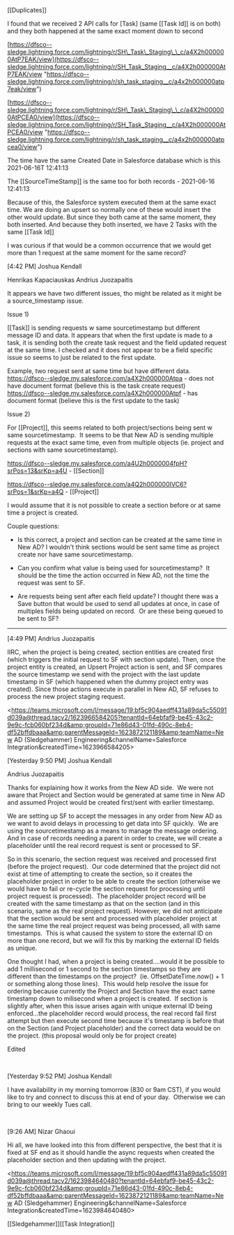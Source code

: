 [[Duplicates]]

I found that we received 2 API calls for [Task] (same [[Task Id]] is on both) and they both happened at the same exact moment down to second

[https://dfsco--sledge.lightning.force.com/lightning/r/SH\_Task\_Staging\_\_c/a4X2h000000AtP7EAK/view](https://dfsco--sledge.lightning.force.com/lightning/r/SH_Task_Staging__c/a4X2h000000AtP7EAK/view "https://dfsco--sledge.lightning.force.com/lightning/r/sh_task_staging__c/a4x2h000000atp7eak/view")

[https://dfsco--sledge.lightning.force.com/lightning/r/SH\_Task\_Staging\_\_c/a4X2h000000AtPCEA0/view](https://dfsco--sledge.lightning.force.com/lightning/r/SH_Task_Staging__c/a4X2h000000AtPCEA0/view "https://dfsco--sledge.lightning.force.com/lightning/r/sh_task_staging__c/a4x2h000000atpcea0/view")

The time have the same Created Date in Salesforce database which is this 2021-06-16T 12:41:13

The [[SourceTimeStamp]] is the same too for both records - 2021-06-16 12:41:13

Because of this, the Salesforce system executed them at the same exact time. We are doing an upsert so normally one of these would insert the other would update. But since they both came at the same moment, they both inserted. And because they both inserted, we have 2 Tasks with the same [[Task Id]]

I was curious if that would be a common occurrence that we would get more than 1 request at the same moment for the same record?



\[4:42 PM\] Joshua Kendall

Henrikas Kapaciauskas Andrius Juozapaitis

It appears we have two different issues, tho might be related as it might be a source\_timestamp issue.

Issue 1)

[[Task]] is sending requests w same sourcetimestamp but different message ID and data. It appears that when the first update is made to a task, it is sending both the create task request and the field updated request at the same time. I checked and it does not appear to be a field specific issue so seems to just be related to the first update.

Example, two request sent at same time but have different data. https://dfsco--sledge.my.salesforce.com/a4X2h000000Atpa - does not have document format (believe this is the task create request) https://dfsco--sledge.my.salesforce.com/a4X2h000000Atpf - has document format (believe this is the first update to the task)

Issue 2)

For [[Project]], this seems related to both project/sections being sent w same sourcetimestamp.  It seems to be that New AD is sending multiple requests at the exact same time, even from multiple objects (ie. project and sections with same sourcetimestamp). 

https://dfsco--sledge.my.salesforce.com/a4U2h0000004fpH?srPos=13&srKp=a4U  - [[Section]]

https://dfsco--sledge.my.salesforce.com/a4Q2h000000IVC6?srPos=1&srKp=a4Q - [[Project]]

I would assume that it is not possible to create a section before or at same time a project is created. 

Couple questions:

-   Is this correct, a project and section can be created at the same time in New AD? I wouldn't think sections would be sent same time as project create nor have same sourcetimestamp.

-   Can you confirm what value is being used for sourcetimestamp?  It should be the time the action occurred in New AD, not the time the request was sent to SF.

-   Are requests being sent after each field update? I thought there was a Save button that would be used to send all updates at once, in case of multiples fields being updated on record.  Or are these being queued to be sent to SF?


---
\[4:49 PM\] Andrius Juozapaitis

IIRC, when the project is being created, section entities are created first (which triggers the initial request to SF with section update). Then, once the project entity is created, an Upsert Project action is sent, and SF compares the source timestamp we send with the project with the last update timestamp in SF (which happened when the dummy project entry was created). Since those actions execute in parallel in New AD, SF refuses to process the new project staging request. 

<https://teams.microsoft.com/l/message/19:bf5c904aedff431a89da5c55091d039a@thread.tacv2/1623966584205?tenantId=64ebfaf9-be45-43c2-9e9c-fcb060bf234d&amp;groupId=71e86d43-01fd-490c-8eb4-df52bffdbaaa&amp;parentMessageId=1623872121189&amp;teamName=New AD (Sledgehammer) Engineering&amp;channelName=Salesforce Integration&amp;createdTime=1623966584205>


\[Yesterday 9:50 PM\] Joshua Kendall

Andrius Juozapaitis

Thanks for explaining how it works from the New AD side.  We were not aware that Project and Section would be generated at same time in New AD and assumed Project would be created first/sent with earlier timestamp. 

We are setting up SF to accept the messages in any order from New AD as we want to avoid delays in processing to get data into SF quickly.  We are using the sourcetimestamp as a means to manage the message ordering.  And in case of records needing a parent in order to create, we will create a placeholder until the real record request is sent or processed to SF. 

So in this scenario, the section request was received and processed first (before the project request).  Our code determined that the project did not exist at time of attempting to create the section, so it creates the placeholder project in order to be able to create the section (otherwise we would have to fail or re-cycle the section request for processing until project request is processed).  The placeholder project record will be created with the same timestamp as that on the section (and in this scenario, same as the real project request). However, we did not anticipate that the section would be sent and processed with placeholder project at the same time the real project request was being processed, all with same timestamps.  This is what caused the system to store the external ID on more than one record, but we will fix this by marking the external ID fields as unique.

One thought I had, when a project is being created....would it be possible to add 1 millisecond or 1 second to the section timestamps so they are different than the timestamps on the project?  (ie. OffsetDateTime.now() + 1 or something along those lines).  This would help resolve the issue for ordering because currently the Project and Section have the exact same timestamp down to milisecond when a project is created.  If section is slightly after, when this issue arises again with unique external ID being enforced...the placeholder record would process, the real record fail first attempt but then execute second time because it's timestamp is before that on the Section (and Project placeholder) and the correct data would be on the project. (this proposal would only be for project create)

Edited

​

\[Yesterday 9:52 PM\] Joshua Kendall

I have availability in my morning tomorrow (830 or 9am CST), if you would like to try and connect to discuss this at end of your day.  Otherwise we can bring to our weekly Tues call.

​

\[9:26 AM\] Nizar Ghaoui

Hi all, we have looked into this from different perspective, the best that it is fixed at SF end as it should handle the async requests when created the placeholder section and then updating with the project.

<https://teams.microsoft.com/l/message/19:bf5c904aedff431a89da5c55091d039a@thread.tacv2/1623984640480?tenantId=64ebfaf9-be45-43c2-9e9c-fcb060bf234d&amp;groupId=71e86d43-01fd-490c-8eb4-df52bffdbaaa&amp;parentMessageId=1623872121189&amp;teamName=New AD (Sledgehammer) Engineering&amp;channelName=Salesforce Integration&amp;createdTime=1623984640480>

[[Sledgehammer]][[Task Integration]]
